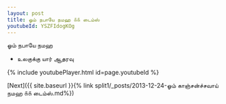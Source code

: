 ```yaml
---
layout: post
title: ஓம் நபாயே நமஹ ௧௧ டைம்ஸ்
youtubeId: YSZFIdogKOg
---
```

 
 
 ஓம் நபாயே நமஹ  
 
 -  உலகுக்கு யார் ஆதரவு 
 
  
 
  
 
 
 
 
 
 


{% include youtubePlayer.html id=page.youtubeId %}
 
[Next]({{ site.baseurl }}{% link  split1/_posts/2013-12-24-ஓம் காஞ்சன்ச்சவாய் நமஹ ௧௧ டைம்ஸ்.md%})
 
